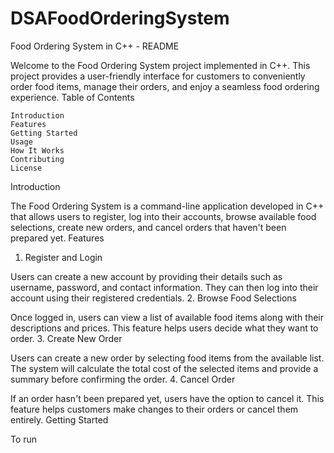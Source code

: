 # DSAFoodOrderingSystem
Food Ordering System in C++ - README

Welcome to the Food Ordering System project implemented in C++. This project provides a user-friendly interface for customers to conveniently order food items, manage their orders, and enjoy a seamless food ordering experience.
Table of Contents

    Introduction
    Features
    Getting Started
    Usage
    How It Works
    Contributing
    License

Introduction

The Food Ordering System is a command-line application developed in C++ that allows users to register, log into their accounts, browse available food selections, create new orders, and cancel orders that haven't been prepared yet.
Features
1. Register and Login

Users can create a new account by providing their details such as username, password, and contact information. They can then log into their account using their registered credentials.
2. Browse Food Selections

Once logged in, users can view a list of available food items along with their descriptions and prices. This feature helps users decide what they want to order.
3. Create New Order

Users can create a new order by selecting food items from the available list. The system will calculate the total cost of the selected items and provide a summary before confirming the order.
4. Cancel Order

If an order hasn't been prepared yet, users have the option to cancel it. This feature helps customers make changes to their orders or cancel them entirely.
Getting Started

To run
